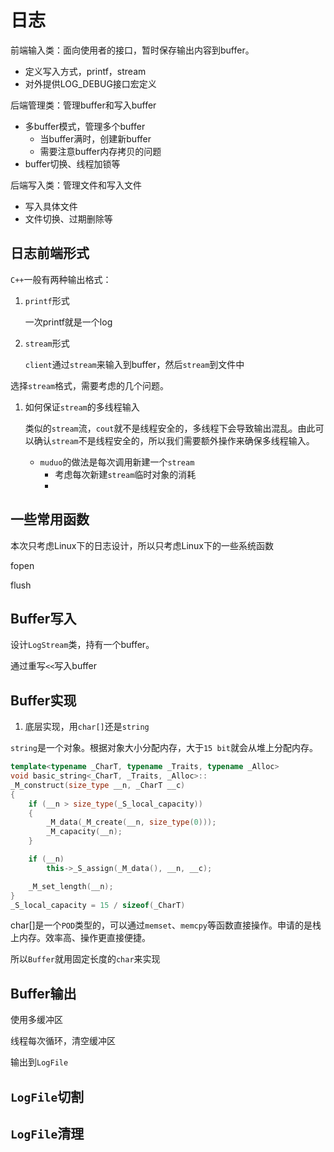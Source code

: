 # 日志

前端输入类：面向使用者的接口，暂时保存输出内容到buffer。

- 定义写入方式，printf，stream
- 对外提供LOG_DEBUG接口宏定义

后端管理类：管理buffer和写入buffer

- 多buffer模式，管理多个buffer
  - 当buffer满时，创建新buffer
  - 需要注意buffer内存拷贝的问题
- buffer切换、线程加锁等

后端写入类：管理文件和写入文件

- 写入具体文件
- 文件切换、过期删除等

## 日志前端形式

`C++`一般有两种输出格式：

1. `printf`形式

   一次printf就是一个log

2. `stream`形式

   `client`通过`stream`来输入到buffer，然后`stream`到文件中

选择`stream`格式，需要考虑的几个问题。

1. 如何保证`stream`的多线程输入

   类似的`stream`流，`cout`就不是线程安全的，多线程下会导致输出混乱。由此可以确认`stream`不是线程安全的，所以我们需要额外操作来确保多线程输入。

   - `muduo`的做法是每次调用新建一个`stream`
     - 考虑每次新建`stream`临时对象的消耗
     - 

## 一些常用函数

本次只考虑Linux下的日志设计，所以只考虑Linux下的一些系统函数

fopen

flush

## Buffer写入

设计`LogStream`类，持有一个buffer。

通过重写`<<`写入buffer

## Buffer实现

1. 底层实现，用`char[]`还是`string`

`string`是一个对象。根据对象大小分配内存，大于`15 bit`就会从堆上分配内存。

```c++
template<typename _CharT, typename _Traits, typename _Alloc>
void basic_string<_CharT, _Traits, _Alloc>::
_M_construct(size_type __n, _CharT __c)
{
    if (__n > size_type(_S_local_capacity))
    {
        _M_data(_M_create(__n, size_type(0)));
        _M_capacity(__n);
    }

    if (__n)
        this->_S_assign(_M_data(), __n, __c);

    _M_set_length(__n);
}
_S_local_capacity = 15 / sizeof(_CharT)
```

char[]是一个`POD`类型的，可以通过`memset`、`memcpy`等函数直接操作。申请的是栈上内存。效率高、操作更直接便捷。

所以`Buffer`就用固定长度的`char`来实现

## Buffer输出

使用多缓冲区

线程每次循环，清空缓冲区

输出到`LogFile`

## `LogFile`切割

## `LogFile`清理





